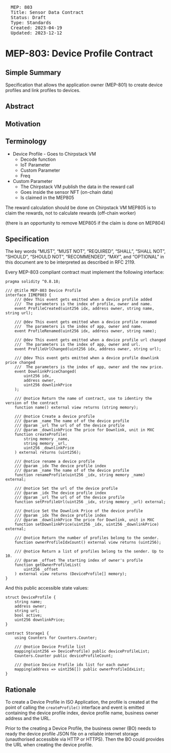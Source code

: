 <pre>
  MEP: 803
  Title: Sensor Data Contract
  Status: Draft
  Type: Standards
  Created: 2023-04-19
  Updated: 2023-12-12
</pre>


# MEP-803: Device Profile Contract

## Simple Summary

Specification that allows the application owner (MEP-801) to create device profiles and link profiles to devices.

## Abstract

## Motivation

## Terminology

- Device Profile - Goes to Chirpstack VM
  - Decode function
  - IoT Parameter
  - Custom Parameter
  - Freq
- Custom Parameter
  - The Chirpstack VM publish the data in the reward call
  - Goes inside the sensor NFT (on-chain data)
  - Is claimed in the MEP805

The reward calculation should be done on Chirpstack VM
MEP805 is to claim the rewards, not to calculate rewards (off-chain worker)

(there is an opportunity to remove MEP805 if the claim is done on MEP804)

## Specification

The key words “MUST”, “MUST NOT”, “REQUIRED”, “SHALL”, “SHALL NOT”, “SHOULD”, “SHOULD NOT”, “RECOMMENDED”, “MAY”, and “OPTIONAL” in this document are to be interpreted as described in RFC 2119.

Every MEP-803 compliant contract must implement the following interface:

```solidity=
pragma solidity ^0.8.18;

/// @title MEP-803 Device Profile
interface IIMEP803 {
    /// @dev This event gets emitted when a device profile added
    ///  The parameters is the index of profile, owner and name.
    event ProfileCreated(uint256 idx, address owner, string name, string url);

    /// @dev This event gets emitted when a device profile renamed
    ///  The parameters is the index of app, owner and name.
    event ProfileRenamed(uint256 idx, address owner, string name);

    /// @dev This event gets emitted when a device profile url changed
    ///  The parameters is the index of app, owner and url.
    event ProfileUrlChanged(uint256 idx, address owner, string url);

    /// @dev This event gets emitted when a device profile downlink price changed
    ///  The parameters is the index of app, owner and the new price.
    event DownlinkPriceChanged(
        uint256 idx,
        address owner,
        uint256 downlinkPrice
    );

    /// @notice Return the name of contract, use to identiry the version of the contract
    function name() external view returns (string memory);

    /// @notice Create a device profile
    /// @param _name The name of of the device profile
    /// @param _url The url of of the device profile
    /// @param _downlinkPrice The price for Downlink, unit in MXC
    function createProfile(
        string memory _name,
        string memory _url,
        uint256 _downlinkPrice
    ) external returns (uint256);

    /// @notice rename a device profile
    /// @param _idx The device profile index
    /// @param _name The name of of the device profile
    function renameProfile(uint256 _idx, string memory _name) external;

    /// @notice Set the url of the device profile
    /// @param _idx The device profile index
    /// @param _url The url of of the device profile
    function setProfileUrl(uint256 _idx, string memory _url) external;

    /// @notice Set the Downlink Price of the device profile
    /// @param _idx The device profile index
    /// @param _downlinkPrice The price for Downlink, unit in MXC
    function setDownlinkPrice(uint256 _idx, uint256 _downlinkPrice) external;

    /// @notice Return the number of profiles belong to the sender.
    function ownerProfileIdxCount() external view returns (uint256);

    /// @notice Return a list of profiles belong to the sender. Up to 10.
    /// @param _offset The starting index of owner's profile
    function getOwnerProfileList(
        uint256 _offset
    ) external view returns (DeviceProfile[] memory);
}
```



And this public accessible state values:

```
struct DeviceProfile {
    string name;
    address owner;
    string url;
    bool active;
    uint256 downlinkPrice;
}

contract Storage1 {
    using Counters for Counters.Counter;

    /// @notice Device Profile list
    mapping(uint256 => DeviceProfile) public deviceProfileList;
    Counters.Counter public deviceProfileCount;

    /// @notice Device Profile idx list for each owner
    mapping(address => uint256[]) public ownerProfileIdxList;
}
```



## Rationale

To create a Device Profile in ISO Application, the profile is created at the point of calling the `createProfile()` interface and event is emitted containing the device profile index, device profile name, business owner address and the URL.


Prior to the creating a Device Profile, the business owner (BO) needs to ready the device profile JSON file on a reliable internet storage (unauthorised accessible via HTTP or HTTPS). Then the BO could provides the URL when creating the device profile.
